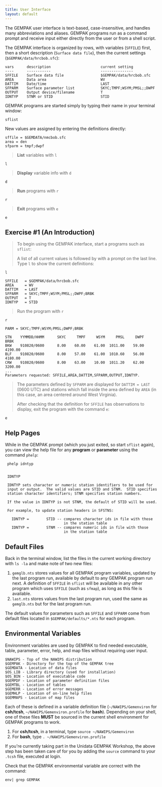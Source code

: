 ```yaml
---
title: User Interface
layout: default
---
```


The GEMPAK user interface is text-based, case-insensitive, and handles many abbreviations and aliases.  GEMPAK programs run as a command prompt and receive input either directly from the user or from a shell script.

The GEMPAK interface is organized by rows, with variables (`SFFILE`) first, then a short description (`Surface data file`), then the current settings (`$GEMPAK/data/hrcbob.sfc`):

    vars      description                       current setting
    ----      -----------                       ---------------
    SFFILE    Surface data file                 $GEMPAK/data/hrcbob.sfc
    AREA      Data area                         WV
    DATTIM    Date/time                         LAST
    SFPARM    Surface parameter list            SKYC;TMPF;WSYM;PMSL;;DWPF
    OUTPUT    Output device/filename            T
    IDNTYP    STNM or STID                      STID

GEMPAK programs are started simply by typing their name in your terminal window:

    sflist
    
New values are assigned by entering the definitions directly:

    sffile = $GEMDATA/nmcbob.sfc 
    area = den
    sfparm = tmpf;dwpf
    

> **List** variables with `l`

    l
    

> **Display** variable info with `d`

    d
    
> **Run** programs with `r` 

    r
    

> **Exit** programs with `e`

    e
    


## Exercise #1 (An Introduction)

>To begin using the GEMPAK interface, start a programs such as `sflist`:
>
>A list of all current values is followed by with a prompt on the last line.  Type `l` to show the current definitions:

    l
    
    SFFILE   = $GEMPAK/data/hrcbob.sfc
    AREA     = WV
    DATTIM   = LAST
    SFPARM   = SKYC;TMPF;WSYM;PMSL;;DWPF;BRBK
    OUTPUT   = T
    IDNTYP   = STID
    
>Run the program with `r`

    r

    PARM = SKYC;TMPF;WSYM;PMSL;DWPF;BRBK                                            

    STN    YYMMDD/HHMM      SKYC     TMPF     WSYM     PMSL     DWPF     BRBK
    BKW    910820/0600      8.00    60.00    61.00  1011.00    59.00  4190.00
    BLF    910820/0600      8.00    57.00    61.00  1010.60    56.00  4180.00
    CRW    910820/0600      8.00    63.00    10.00  1011.20    62.00  3200.00
    ...
    Parameters requested: SFFILE,AREA,DATTIM,SFPARM,OUTPUT,IDNTYP.
    
>The parameters defined by `SFPARM` are displayed for `DATTIM = LAST` (0600 UTC) and stations which fall inside the area defined by `AREA` (in this case, an area centered around West Virginia).
>
>After checking that the definition for `SFFILE` has observations to display, exit the program with the command `e`:

    e
    


## Help Pages

While in the GEMPAK prompt (which you just exited, so start `sflist` again), you can view the help file for any **program** or **parameter** using the command `phelp`:

     phelp idntyp
     
     
     IDNTYP

     IDNTYP sets character or numeric station identifiers to be used for
     input or output.  The valid values are STID and STNM.  STID specifies
     station character identifiers; STNM specifies station numbers.

     If the value in IDNTYP is not STNM, the default of STID will be used.

     For example, to update station headers in SFSTNS:

       IDNTYP =        STID -- compares character ids in file with those
                               in the station table
       IDNTYP =        STNM -- compares numeric ids in file with those
                               in the station table
    


## Default Files

Back in the terminal window, list the files in the current working directory with `ls -la` and make note of two new files:

1.  `gemglb.nts` stores values for all GEMPAK program variables, updated by the last program run, available by default to any GEMPAK program run next.  A definition of `SFFILE` in `sflist` will be available in any other program which uses `SFFILE` (such as `sfmap`), as long as this file is available.
2.  `last.nts` stores values from the last program run, used the same as `gemglb.nts` but for the last program run.

The default values for parameters such as `SFFILE` and `SFPARM` come from default files located in `$GEMPAK/defaults/*.nts` for each program.


## Environmental Variables

Environment variables are used by GEMPAK to find needed executable, table, parameter, error, help, and map files without requiring user input.

    $NAWIPS - Top of the NAWIPS distribution
    $GEMPAK - Directory for the top of the GEMPAK tree
    $GEMDATA - Location of data files
    $OS_LIB - Library directory (used for installation)
    $OS_BIN - Location of executable code
    $GEMPDF - Location of parameter definition files
    $GEMTBL - Location of tables
    $GEMERR - Location of error messages
    $GEMHLP - Location of on-line help files
    $GEMMAPS - Location of map files
    

Each of these is defined in a variable definition file (`~/NAWIPS/Gemenviron` for **csh/tcsh**, `~/NAWIPS/Gemenviron.profile` for **bash**).  Depending on your shell, one of these files **MUST** be sourced in the current shell environment for GEMPAK programs to work.

1.  For **csh/tcsh**, in a terminal, type `source ~/NAWIPS/Gemenviron`
2.  For **bash**, type `. ~/NAWIPS/Gemenviron.profile`

If you're currently taking part in the Unidata GEMPAK Workshop, the above step has been taken care of for you by adding the `source` command to your `.tcsh` file, executed at login.

Check that the GEMPAK environmental variable are correct with the command:

    env| grep GEMPAK